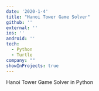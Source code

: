 ```yaml
---
date: '2020-1-4'
title: "Hanoi Tower Game Solver"
github: ''
external: ''
ios: ''
android: ''
tech:
  - Python
  - Turtle
company: ""
showInProjects: true
---
```

Hanoi Tower Game Solver in Python
